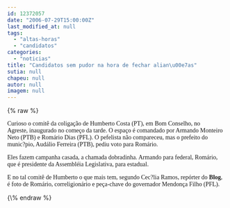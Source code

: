 ```yaml
---
id: 12372057
date: "2006-07-29T15:00:00Z"
last_modified_at: null
tags:
  - "altas-horas"
  - "candidatos"
categories:
  - "noticias"
title: "Candidatos sem pudor na hora de fechar alian\u00e7as"
sutia: null
chapeu: null
autor: null
imagem: null
---
```

{\% raw %}
<p><P><FONT face=Verdana>Curioso&nbsp;o comitê da coligação de Humberto Costa (PT), em Bom Conselho, no Agreste,&nbsp;inaugurado no começo da tarde. O espaço é comandado por Armando Monteiro Neto (PTB) e Romário Dias (PFL). O pefelista não compareceu, mas o prefeito do munic?pio, Audálio Ferreira (PTB), pediu voto para Romário.</FONT></P></p>
<p><P><FONT face=Verdana>Eles fazem campanha casada, a chamada dobradinha. Armando para federal, Romário, que é presidente da Assembléia Legislativa, para estadual.</FONT></P></p>
<p><P><FONT face=Verdana>E no tal comitê de Humberto o que mais tem, segundo Cec?lia Ramos, repórter do <STRONG>Blog</STRONG>, é foto de Romário, correligionário e peça-chave do governador Mendonça Filho (PFL).</FONT></P> </p>
{\% endraw %}